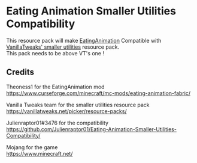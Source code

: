 # Eating Animation Smaller Utilities Compatibility
 
This resource pack will make [EatingAnimation](https://www.curseforge.com/minecraft/mc-mods/eating-animation-fabric) Compatible with [VanillaTweaks' smaller utilities](https://vanillatweaks.net/picker/resource-packs/) resource pack.
<br/>This pack needs to be above VT's one !

## Credits

Theoness1 for the EatingAnimation mod
<br/>https://www.curseforge.com/minecraft/mc-mods/eating-animation-fabric/

Vanilla Tweaks team for the smaller utilities resource pack
<br/>https://vanillatweaks.net/picker/resource-packs/

Julienraptor01#3476 for the compatibility
<br/>https://github.com/Julienraptor01/Eating-Animation-Smaller-Utilities-Compatibility/

Mojang for the game
<br/>https://www.minecraft.net/
